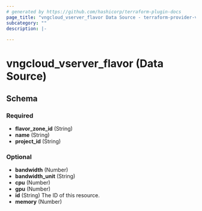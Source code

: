 ```yaml
---
# generated by https://github.com/hashicorp/terraform-plugin-docs
page_title: "vngcloud_vserver_flavor Data Source - terraform-provider-vngcloud"
subcategory: ""
description: |-
  
---
```


# vngcloud_vserver_flavor (Data Source)





<!-- schema generated by tfplugindocs -->
## Schema

### Required

- **flavor_zone_id** (String)
- **name** (String)
- **project_id** (String)

### Optional

- **bandwidth** (Number)
- **bandwidth_unit** (String)
- **cpu** (Number)
- **gpu** (Number)
- **id** (String) The ID of this resource.
- **memory** (Number)


